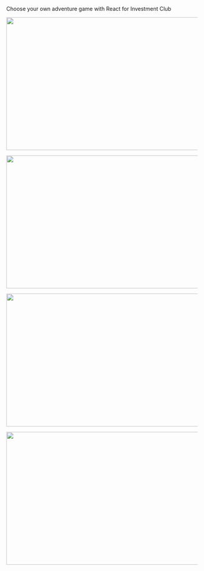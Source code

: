 Choose your own adventure game with React for Investment Club

<p align="center">
  <img src="https://user-images.githubusercontent.com/65971326/106771668-384b5080-660d-11eb-9837-4732a6eb90e5.png" width = "700" height = "350">
</p>
<p align="center">
  <img src="https://user-images.githubusercontent.com/65971326/106771848-6c267600-660d-11eb-9560-e96c65f5345a.png" width = "700" height = "350">
</p>
<p align="center">
  <img src="https://user-images.githubusercontent.com/65971326/106772257-d3442a80-660d-11eb-9e58-324ac068c221.png" width = "700" height = "350">
</p>
<p align="center">
  <img src="https://user-images.githubusercontent.com/65971326/106774559-3d5dcf00-6610-11eb-9f86-c34a5bf73cef.png" width = "700" height = "350">
</p>
